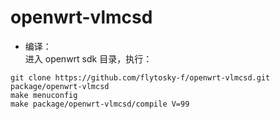 # openwrt-vlmcsd
- 编译：  
进入 openwrt sdk 目录，执行：
```
git clone https://github.com/flytosky-f/openwrt-vlmcsd.git package/openwrt-vlmcsd
make menuconfig
make package/openwrt-vlmcsd/compile V=99
```
